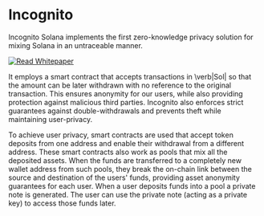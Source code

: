 # Incognito

Incognito Solana implements the first zero-knowledge privacy solution for mixing Solana in an untraceable manner.

[![Read Whitepaper](https://img.shields.io/badge/-Whitepaper-blue?style=plastic&logo=book&logoColor=white&link=https://github.com/IncognitoSolana/Incognito/blob/main/Incognito_Whitepaper.pdf)](https://github.com/IncognitoSolana/Incognito/blob/main/Incognito_Whitepaper.pdf)

It employs a smart contract that accepts transactions in \verb|Sol| so that the amount can be later withdrawn with no reference to the original transaction. This ensures anonymity for our users, while also providing protection against malicious third parties. Incognito also enforces strict guarantees against double-withdrawals and prevents theft while maintaining user-privacy.

To achieve user privacy, smart contracts are used that accept token deposits from one address and enable their withdrawal from a different address. These smart contracts also work as pools that mix all the deposited assets. When the funds are transferred to a completely new wallet address from such pools, they break the on-chain link between the source and destination of the users' funds, providing asset anonymity guarantees for each user. When a user deposits funds into a pool a private note is generated. The user can use the private note (acting as a private key) to access those funds later.
